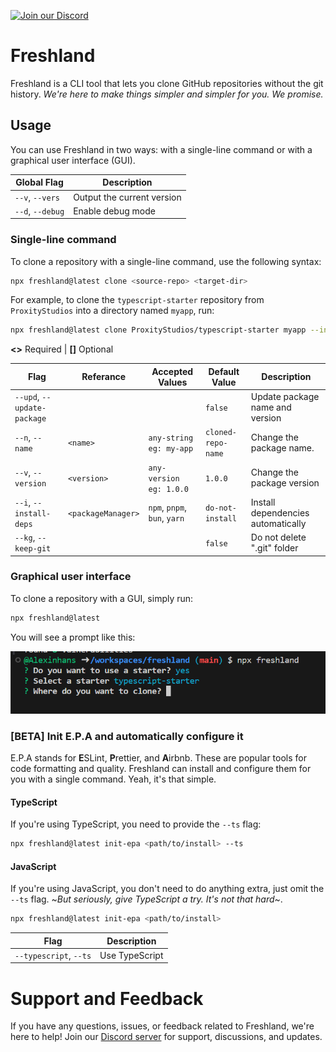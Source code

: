 [![Join our Discord](https://img.shields.io/discord/843939288349409331?label=Join%20Discord&logo=discord&logoColor=white)](https://discord.gg/wrhwwJQwas)

# Freshland  

Freshland is a CLI tool that lets you clone GitHub repositories without the git history. _We're here to make things simpler and simpler for you. We promise._

## Usage

You can use Freshland in two ways: with a single-line command or with a graphical user interface (GUI).

| Global Flag      | Description                |
| ---------------- | -------------------------- |
| `--v`, `--vers`  | Output the current version |
| `--d`, `--debug` | Enable debug mode          |

### Single-line command

To clone a repository with a single-line command, use the following syntax:

```bash
npx freshland@latest clone <source-repo> <target-dir>
```

For example, to clone the `typescript-starter` repository from `ProxityStudios` into a directory named `myapp`, run:

```bash
npx freshland@latest clone ProxityStudios/typescript-starter myapp --install-deps npm --update-package
```

**<>** Required | **[]** Optional

| Flag                        | Referance          | Accepted Values              | Default Value      | Description                        |
| --------------------------- | ------------------ | ---------------------------- | ------------------ | ---------------------------------- |
| `--upd`, `--update-package` |                    |                              | `false`            | Update package name and version    |
| `--n`, `--name`             | `<name>`           | `any-string eg: my-app`      | `cloned-repo-name` | Change the package name.            |
| `--v`, `--version`          | `<version>`        | `any-version eg: 1.0.0`      | `1.0.0`            | Change the package version         |
| `--i`, `--install-deps`     | `<packageManager>` | `npm`, `pnpm`, `bun`, `yarn` | `do-not-install`   | Install dependencies automatically |
| `--kg`, `--keep-git`        |                    |                              | `false`            | Do not delete ".git" folder        |

### Graphical user interface

To clone a repository with a GUI, simply run:

```bash
npx freshland@latest
```

You will see a prompt like this:

![With GUI](./docs/assets/with-gui.PNG 'With GUI')

### [BETA] Init E.P.A and automatically configure it

E.P.A stands for **E**SLint, **P**rettier, and **A**irbnb. These are popular tools for code formatting and quality. Freshland can install and configure them for you with a single command. Yeah, it's that simple.

#### TypeScript

If you're using TypeScript, you need to provide the `--ts` flag:

```bash
npx freshland@latest init-epa <path/to/install> --ts
```

#### JavaScript

If you're using JavaScript, you don't need to do anything extra, just omit the `--ts` flag. ~_But seriously, give TypeScript a try. It's not that hard_~.

```bash
npx freshland@latest init-epa <path/to/install>
```

| Flag                   | Description    |
| ---------------------- | -------------- |
| `--typescript`, `--ts` | Use TypeScript |

# Support and Feedback

If you have any questions, issues, or feedback related to Freshland, we're here to help! Join our [Discord server](https://discord.gg/wrhwwJQwas) for support, discussions, and updates.
